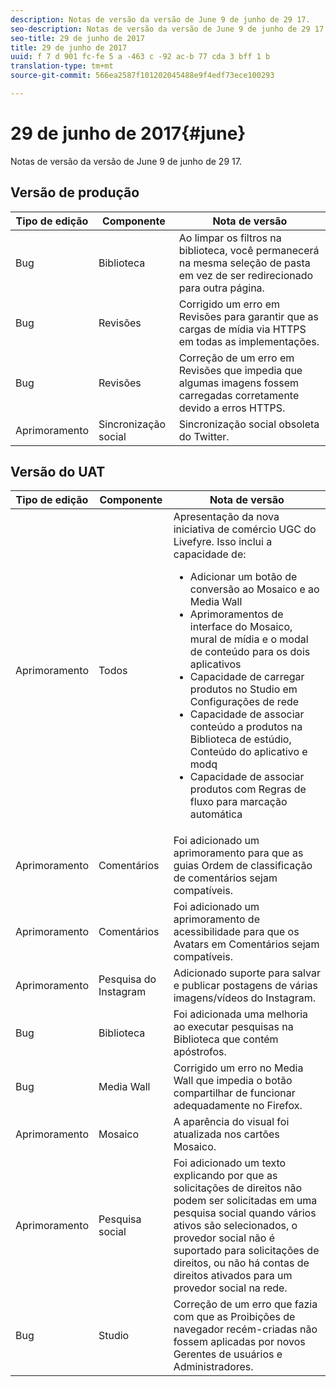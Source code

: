 ```yaml
---
description: Notas de versão da versão de June 9 de junho de 29 17.
seo-description: Notas de versão da versão de June 9 de junho de 29 17.
seo-title: 29 de junho de 2017
title: 29 de junho de 2017
uuid: f 7 d 901 fc-fe 5 a -463 c -92 ac-b 77 cda 3 bff 1 b
translation-type: tm+mt
source-git-commit: 566ea2587f101202045488e9f4edf73ece100293

---
```



# 29 de junho de 2017{#june}

Notas de versão da versão de June 9 de junho de 29 17.

## Versão de produção

| **Tipo de edição** | **Componente** | **Nota de versão** |
|---|---|---|
| Bug | Biblioteca | Ao limpar os filtros na biblioteca, você permanecerá na mesma seleção de pasta em vez de ser redirecionado para outra página. |
| Bug | Revisões | Corrigido um erro em Revisões para garantir que as cargas de mídia via HTTPS em todas as implementações. |
| Bug | Revisões | Correção de um erro em Revisões que impedia que algumas imagens fossem carregadas corretamente devido a erros HTTPS. |
| Aprimoramento | Sincronização social | Sincronização social obsoleta do Twitter. |

## Versão do UAT

| Tipo de edição | Componente | Nota de versão |
|--- |--- |--- |
| Aprimoramento | Todos | Apresentação da nova iniciativa de comércio UGC do Livefyre. Isso inclui a capacidade de: <br><ul><li>Adicionar um botão de conversão ao Mosaico e ao Media Wall</li><li> Aprimoramentos de interface do Mosaico, mural de mídia e o modal de conteúdo para os dois aplicativos</li><li>Capacidade de carregar produtos no Studio em Configurações de rede</li><li>Capacidade de associar conteúdo a produtos na Biblioteca de estúdio, Conteúdo do aplicativo e modq</li><li>Capacidade de associar produtos com Regras de fluxo para marcação automática</li></ul> |
| Aprimoramento | Comentários | Foi adicionado um aprimoramento para que as guias Ordem de classificação de comentários sejam compatíveis. |
| Aprimoramento | Comentários | Foi adicionado um aprimoramento de acessibilidade para que os Avatars em Comentários sejam compatíveis. |
| Aprimoramento | Pesquisa do Instagram | Adicionado suporte para salvar e publicar postagens de várias imagens/vídeos do Instagram. |
| Bug | Biblioteca | Foi adicionada uma melhoria ao executar pesquisas na Biblioteca que contém apóstrofos. |
| Bug | Media Wall | Corrigido um erro no Media Wall que impedia o botão compartilhar de funcionar adequadamente no Firefox. |
| Aprimoramento | Mosaico | A aparência do visual foi atualizada nos cartões Mosaico. |
| Aprimoramento | Pesquisa social | Foi adicionado um texto explicando por que as solicitações de direitos não podem ser solicitadas em uma pesquisa social quando vários ativos são selecionados, o provedor social não é suportado para solicitações de direitos, ou não há contas de direitos ativados para um provedor social na rede. |
| Bug | Studio | Correção de um erro que fazia com que as Proibições de navegador recém-criadas não fossem aplicadas por novos Gerentes de usuários e Administradores. |


